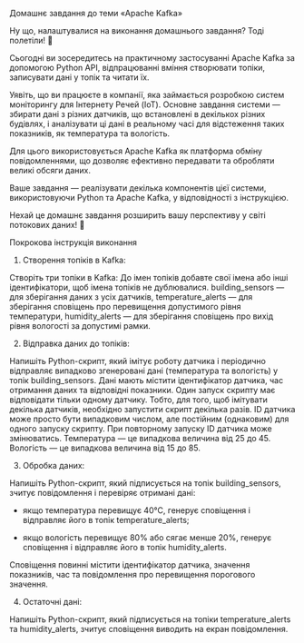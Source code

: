 Домашнє завдання до теми «Apache Kafka»



Ну що, налаштувалися на виконання домашнього завдання? Тодi полетiли! 🎢

Сьогодні ви зосередитесь на практичному застосуванні Apache Kafka за допомогою Python API, відпрацюванні вміння створювати топіки, записувати дані у топік та читати їх.



Уявіть, що ви працюєте в компанії, яка займається розробкою систем моніторингу для Інтернету Речей (IoT). Основне завдання системи — збирати дані з різних датчиків, що встановлені в декількох різних будівлях, і аналізувати ці дані в реальному часі для відстеження таких показників, як температура та вологість.



Для цього використовується Apache Kafka як платформа обміну повідомленнями, що дозволяє ефективно передавати та обробляти великі обсяги даних.



Ваше завдання — реалізувати декілька компонентів цієї системи, використовуючи Python та Apache Kafka, у відповідності з інструкцією.



Нехай це домашнє завдання розширить вашу перспективу у світі потокових даних! 🧠





Покрокова інструкція виконання



1. Створення топіків в Kafka:

Створіть три топіки в Kafka:
До імен топіків добавте свої імена або інші ідентифікатори, щоб імена топіків не дублювалися.
building_sensors — для зберігання даних з усіх датчиків,
temperature_alerts — для зберігання сповіщень про перевищення допустимого рівня температури,
humidity_alerts — для зберігання сповіщень про вихід рівня вологості за допустимі рамки.


2. Відправка даних до топіків:

Напишіть Python-скрипт, який імітує роботу датчика і періодично відправляє випадково згенеровані дані (температура та вологість) у топік building_sensors.
Дані мають містити ідентифікатор датчика, час отримання даних та відповідні показники.
Один запуск скрипту має відповідати тільки одному датчику. Тобто, для того, щоб імітувати декілька датчиків, необхідно запустити скрипт декілька разів.
ID датчика може просто бути випадковим числом, але постійним (однаковим) для одного запуску скрипту. При повторному запуску ID датчика може змінюватись.
Температура — це випадкова величина від 25 до 45.
Вологість — це випадкова величина від 15 до 85.


3. Обробка даних:

Напишіть Python-скрипт, який підписується на топік building_sensors, зчитує повідомлення і перевіряє отримані дані:
- якщо температура перевищує 40°C, генерує сповіщення і відправляє його в топік temperature_alerts;

- якщо вологість перевищує 80% або сягає менше 20%, генерує сповіщення і відправляє його в топік humidity_alerts.

Сповіщення повинні містити ідентифікатор датчика, значення показників, час та повідомлення про перевищення порогового значення.


4. Остаточні дані:

Напишіть Python-скрипт, який підписується на топіки temperature_alerts та humidity_alerts, зчитує сповіщення виводить на екран повідомлення.
